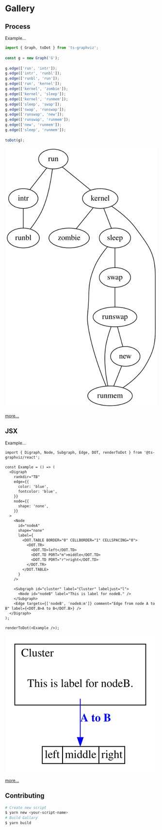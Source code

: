 <!-- THIS FILE IS GENERATED BY scripts/build.ts, DON'T EDIT -->
# Gallery

## Process

Example...

```ts
import { Graph, toDot } from 'ts-graphviz';

const g = new Graph('G');

g.edge(['run', 'intr']);
g.edge(['intr', 'runbl']);
g.edge(['runbl', 'run']);
g.edge(['run', 'kernel']);
g.edge(['kernel', 'zombie']);
g.edge(['kernel', 'sleep']);
g.edge(['kernel', 'runmem']);
g.edge(['sleep', 'swap']);
g.edge(['swap', 'runswap']);
g.edge(['runswap', 'new']);
g.edge(['runswap', 'runmem']);
g.edge(['new', 'runmem']);
g.edge(['sleep', 'runmem']);

toDot(g);
```

![title](./gallery/process/result.svg)

[more...](gallery/process/README.md)

## JSX

Example...

```tsx
import { Digraph, Node, Subgraph, Edge, DOT, renderToDot } from '@ts-graphviz/react';

const Example = () => (
  <Digraph
    rankdir="TB"
    edge={{
      color: 'blue',
      fontcolor: 'blue',
    }}
    node={{
      shape: 'none',
    }}
  >
    <Node
      id="nodeA"
      shape="none"
      label={
        <DOT.TABLE BORDER="0" CELLBORDER="1" CELLSPACING="0">
          <DOT.TR>
            <DOT.TD>left</DOT.TD>
            <DOT.TD PORT="m">middle</DOT.TD>
            <DOT.TD PORT="r">right</DOT.TD>
          </DOT.TR>
        </DOT.TABLE>
      }
    />

    <Subgraph id="cluster" label="Cluster" labeljust="l">
      <Node id="nodeB" label="This is label for nodeB." />
    </Subgraph>
    <Edge targets={['nodeB', 'nodeA:m']} comment="Edge from node A to B" label={<DOT.B>A to B</DOT.B>} />
  </Digraph>
);

renderToDot(<Example />);
```

![title](./gallery/jsx/result.svg)

[more...](gallery/jsx/README.md)

## Contributing

```bash
# Create new script
$ yarn new <your-script-name>
# Build Gallary
$ yarn build
```
